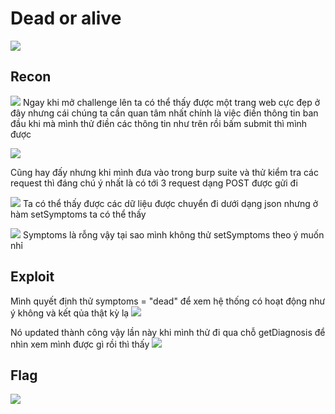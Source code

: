# Dead or alive
![](https://hackmd.io/_uploads/H15EtDL22.png)
## Recon
![](https://hackmd.io/_uploads/HkPvFPIn2.png)
Ngay khi mở challenge lên ta có thể thấy được một trang web cực đẹp ở đây nhưng cái chúng ta cần quan tâm nhất chính là việc điền thông tin ban đầu khi mà mình thử điền các thông tin như trên rồi bấm submit thì mình được

![](https://hackmd.io/_uploads/B1t6KDU22.png)

Cũng hay đấy nhưng khi mình đưa vào trong burp suite và thử kiểm tra các request thì đáng chú ý nhất là có tới 3 request dạng POST được gửi đi

![](https://hackmd.io/_uploads/r1bXcwL33.png)
Ta có thể thấy được các dữ liệu được chuyển đi dưới dạng json nhưng ở hàm setSymptoms ta có thể thấy

![](https://hackmd.io/_uploads/SyFK9vI3n.png)
Symptoms là rỗng vậy tại sao mình không thử setSymptoms theo ý muốn nhỉ
## Exploit
Mình quyết định thử symptoms = "dead" để xem hệ thống có hoạt động như ý không và kết qủa thật kỳ lạ
![](https://hackmd.io/_uploads/ryN1swLh2.png)

Nó updated thành công vậy lần này khi mình thử đi qua chỗ getDiagnosis để nhìn xem mình được gì rồi thì thấy 
![](https://hackmd.io/_uploads/SJkvjv8h3.png)

## Flag
![](https://hackmd.io/_uploads/Hk9DjwL3n.png)
